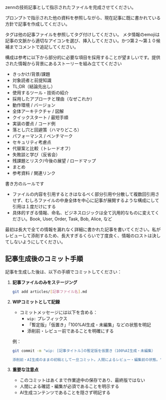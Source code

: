 zennの技術記事として指示されたファイルを完成させてください。

プロンプトで指示された他の資料を参照しながら、現在記事に既に書かれている方針で記事を作成してください。

タグは他の記事ファイルを参照してタグ付けしてください。
メタ情報のemojiは記事の文脈から適切なアイコンを選び、挿入してください。かつ第２〜第１０候補までコメントで追記してください。

構成は参考に以下から部分的に必要な項目を採用することが望ましいです。提供された情報から背景にあるストーリーを組み立ててください

- きっかけ/背景/課題
- 対象読者と前提知識
- TL;DR（結論先出し）
- 使用するツール・技術の紹介
- 採用したアプローチと理由（なぜこれか）
- 動作環境 / バージョン
- 全体アーキテクチャ / 図解
- クイックスタート / 最短手順
- 実装の要点 / コード例
- 落とし穴と回避策（ハマりどころ）
- パフォーマンス / ベンチマーク
- セキュリティ考慮点
- 代替案と比較（トレードオフ）
- 失敗談と学び（反省会）
- 残課題とリスク/今後の展望 / ロードマップ
- まとめ
- 参考資料 / 関連リンク

書き方のルールです

- ファイルの内容を引用するときはなるべく部分引用や分散して複数回引用させず、むしろファイルの中身全体を中心に記事が展開するような構成にして引用は１度だけにする
- 具体的すぎる情報、命名、ビジネスロジックは全て汎用的なものに変えてください。Book, User, Order, Task, Bob, Alice, など

最初は長大で全ての情報を漏れなく詳細に書かれた記事を書いてください。私がレビューして添削するため、長大すぎるくらいで丁度良く、情報のロストは決してしないようにしてください。

## 記事生成後のコミット手順

記事を生成した後は、以下の手順でコミットしてください：

1. **記事ファイルのみをステージング**
   ```bash
   git add articles/[記事ファイル名].md
   ```

2. **WIPコミットとして記録**
   - コミットメッセージには以下を含める：
     - `wip:` プレフィックス
     - 「暫定版」「仮置き」「100%AI生成・未編集」などの状態を明記
     - 添削前・レビュー前であることを明確にする

   例：
   ```bash
   git commit -m "wip: [記事タイトル]の暫定版を仮置き（100%AI生成・未編集）

   添削前・AI生成のままの初稿として一旦コミット。人間によるレビュー・編集前の状態。"
   ```

3. **重要な注意点**
   - このコミットはあくまで作業途中の保存であり、最終版ではない
   - 人間による確認・編集が必須であることを明示する
   - AI生成コンテンツであることを隠さず明記する
